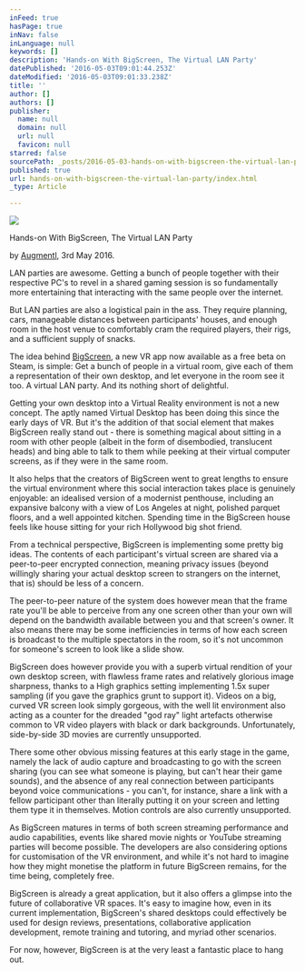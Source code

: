 ```yaml
---
inFeed: true
hasPage: true
inNav: false
inLanguage: null
keywords: []
description: 'Hands-on With BigScreen, The Virtual LAN Party'
datePublished: '2016-05-03T09:01:44.253Z'
dateModified: '2016-05-03T09:01:33.238Z'
title: ''
author: []
authors: []
publisher:
  name: null
  domain: null
  url: null
  favicon: null
starred: false
sourcePath: _posts/2016-05-03-hands-on-with-bigscreen-the-virtual-lan-party.md
published: true
url: hands-on-with-bigscreen-the-virtual-lan-party/index.html
_type: Article

---
```

![](https://the-grid-user-content.s3-us-west-2.amazonaws.com/a7db5dc6-64f8-40f3-96d8-b30a0faac806.jpg)

Hands-on With BigScreen, The Virtual LAN Party

by [Augmentl][0], 3rd May 2016\.

LAN parties are awesome. Getting a bunch of people together with their respective PC's to revel in a shared gaming session is so fundamentally more entertaining that interacting with the same people over the internet.

But LAN parties are also a logistical pain in the ass. They require planning, cars, manageable distances between participants' houses, and enough room in the host venue to comfortably cram the required players, their rigs, and a sufficient supply of snacks. 

The idea behind [BigScreen][1], a new VR app now available as a free beta on Steam, is simple: Get a bunch of people in a virtual room, give each of them a representation of their own desktop, and let everyone in the room see it too. A virtual LAN party. And its nothing short of delightful. 

Getting your own desktop into a Virtual Reality environment is not a new concept. The aptly named Virtual Desktop has been doing this since the early days of VR. But it's the addition of that social element that makes BigScreen really stand out - there is something magical about sitting in a room with other people (albeit in the form of disembodied, translucent heads) and bing able to talk to them while peeking at their virtual computer screens, as if they were in the same room.

It also helps that the creators of BigScreen went to great lengths to ensure the virtual environment where this social interaction takes place is genuinely enjoyable: an idealised version of a modernist penthouse, including an expansive balcony with a view of Los Angeles at night, polished parquet floors, and a well appointed kitchen. Spending time in the BigScreen house feels like house sitting for your rich Hollywood big shot friend. 

From a technical perspective, BigScreen is implementing some pretty big ideas. The contents of each participant's virtual screen are shared via a peer-to-peer encrypted connection, meaning privacy issues (beyond willingly sharing your actual desktop screen to strangers on the internet, that is) should be less of a concern. 

The peer-to-peer nature of the system does however mean that the frame rate you'll be able to perceive from any one screen other than your own will depend on the bandwidth available between you and that screen's owner. It also means there may be some inefficiencies in terms of how each screen is broadcast to the multiple spectators in the room, so it's not uncommon for someone's screen to look like a slide show.

BigScreen does however provide you with a superb virtual rendition of your own desktop screen, with flawless frame rates and relatively glorious image sharpness, thanks to a High graphics setting implementing 1.5x super sampling (if you gave the graphics grunt to support it). Videos on a big, curved VR screen look simply gorgeous, with the well lit environment also acting as a counter for the dreaded "god ray" light artefacts otherwise common to VR video players with black or dark backgrounds. Unfortunately, side-by-side 3D movies are currently unsupported. 

There some other obvious missing features at this early stage in the game, namely the lack of audio capture and broadcasting to go with the screen sharing (you can see what someone is playing, but can't hear their game sounds), and the absence of any real connection between participants beyond voice communications - you can't, for instance, share a link with a fellow participant other than literally putting it on your screen and letting them type it in themselves. Motion controls are also currently unsupported. 

As BigScreen matures in terms of both screen streaming performance and audio capabilities, events like shared movie nights or YouTube streaming parties will become possible. The developers are also considering options for customisation of the VR environment, and while it's not hard to imagine how they might monetise the platform in future BigScreen remains, for the time being, completely free.

BigScreen is already a great application, but it also offers a glimpse into the future of collaborative VR spaces. It's easy to imagine how, even in its current implementation, BigScreen's shared desktops could effectively be used for design reviews, presentations, collaborative application development, remote training and tutoring, and myriad other scenarios. 

For now, however, BigScreen is at the very least a fantastic place to hang out. 

[0]: https://twittter.com/augmentl
[1]: http://store.steampowered.com/app/457550/